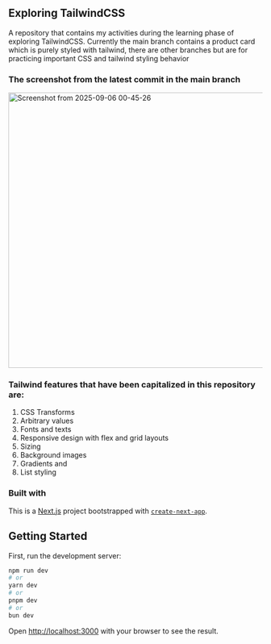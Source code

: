 ## Exploring TailwindCSS
A repository that contains my activities during the learning phase of exploring TailwindCSS.
Currently the main branch contains a product card which is purely styled with tailwind, there are other branches but are for practicing important CSS and tailwind styling behavior

### The screenshot from the latest commit in the main branch
<img width="974" height="546" alt="Screenshot from 2025-09-06 00-45-26" src="https://github.com/user-attachments/assets/64386fcf-8815-4d51-bff7-86a04fa9ffdf" />

### Tailwind features that have been capitalized in this repository are:
1. CSS Transforms
2. Arbitrary values
3. Fonts and texts
4. Responsive design with flex and grid layouts
5. Sizing
6. Background images
7. Gradients and
8. List styling

### Built with
This is a [Next.js](https://nextjs.org) project bootstrapped with [`create-next-app`](https://nextjs.org/docs/app/api-reference/cli/create-next-app).

## Getting Started

First, run the development server:

```bash
npm run dev
# or
yarn dev
# or
pnpm dev
# or
bun dev
```

Open [http://localhost:3000](http://localhost:3000) with your browser to see the result.

